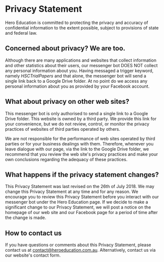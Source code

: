 # Privacy Statement

Hero Education is committed to protecting the privacy and
accuracy of confidential information to the extent possible, subject to provisions of
state and federal law.

## Concerned about privacy? We are too.

Although there are many applications and websites that collect information and
other statistics about their users, our messenger bot DOES NOT collect any personal information about you.
Having messaged a trigger keyword, namely _HSCTrialPapers_ and that alone, the messenger bot will send
a single link back to a Google Drive folder. At no point do we access any personal information about you as provided
by your Facebook account.

## What about privacy on other web sites?

This messenger bot is only authorised to send a single link to a Google Drive folder.
This website is owned by a third party. We provide this link for your convenience, but we do
not review, control, or monitor the privacy practices of websites of third parties operated by
others.

We are not responsible for the performance of web sites operated by third parties
or for your business dealings with them. Therefore, whenever you leave dialogue with our page, via the link to the Google Drive folder, we recommend that you review the web site's privacy practices and make
your own conclusions regarding the adequacy of these practices.

## What happens if the privacy statement changes?

This Privacy Statement was last revised on the 26th of July 2018. We may change this Privacy
Statement at any time and for any reason. We encourage you to review this Privacy
Statement before you interact with our messenger bot under the Hero Education page.
If we decide to make a significant change to our Privacy Statement, we will post a
notice on the homepage of our web site and our Facebook page for a period of time after the change is made.

## How to contact us

If you have questions or comments about this Privacy Statement, please contact us at contact@heroeducation.com.au.
Alternatively, contact us via our website's contact form.